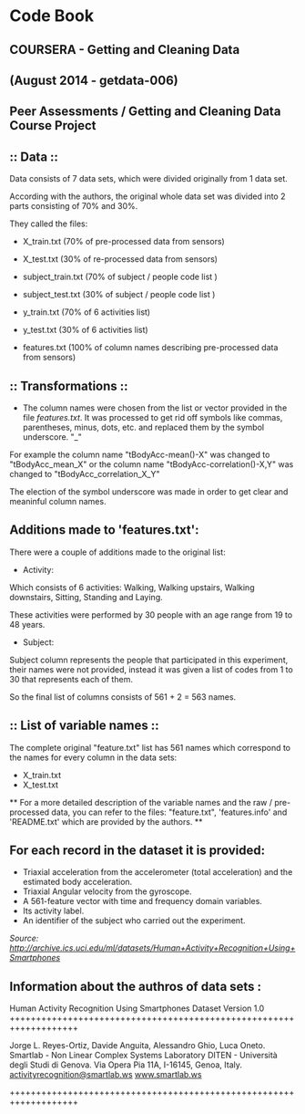 Code Book
==========================

COURSERA - Getting and Cleaning Data
--------------
(August 2014 - getdata-006)  
--------------
Peer Assessments / Getting and Cleaning Data Course Project  
--------------



:: Data ::
--------------

Data consists of 7 data sets, which were divided originally from 1 data set.

According with the authors, the original whole data set was divided into 2 parts consisting of 70%  and 30%.

They called the files:

- X_train.txt  (70% of pre-processed data from sensors)
- X_test.txt   (30% of re-processed  data from sensors)

- subject_train.txt   (70% of subject / people code list )
- subject_test.txt    (30% of subject / people code list )

- y_train.txt      (70% of 6 activities list)
- y_test.txt       (30% of 6 activities list)

- features.txt    (100% of column names describing pre-processed data from sensors)



:: Transformations ::
--------------

- The column names were chosen from the list or vector provided in the file *features.txt*.  It was processed to get rid off symbols like commas, parentheses, minus, dots, etc.
and replaced them by the symbol underscore. "_"

For example the column name "tBodyAcc-mean()-X" was changed to "tBodyAcc_mean_X"  or the column name "tBodyAcc-correlation()-X,Y" was changed to "tBodyAcc_correlation_X_Y"

The election of the symbol underscore was made in order to get clear and meaninful column names.


Additions made to 'features.txt':
--------------
There were a couple of additions made to the original list:
- Activity:  

Which consists of 6 activities: Walking, Walking upstairs, Walking downstairs, Sitting, Standing and Laying.

These activities were performed by 30 people with an age range from 19 to 48 years. 

- Subject:

Subject column represents the people that participated in this experiment, their names were not provided, instead it was given a list of codes from 1 to 30 that
represents each of them.

So the final list of columns consists of 561 + 2 = 563 names.




:: List of variable names ::
--------------
The complete original "feature.txt" list has 561 names which correspond to the names for every column in the data sets: 

- X_train.txt
- X_test.txt

** For a more detailed description of the variable names and the raw / pre-processed data, you can refer to the files: "feature.txt", 'features.info' and 'README.txt' which are provided by the authors. **


For each record in the dataset it is provided: 
--------------

- Triaxial acceleration from the accelerometer (total acceleration) and the estimated body acceleration. 
- Triaxial Angular velocity from the gyroscope. 
- A 561-feature vector with time and frequency domain variables. 
- Its activity label. 
- An identifier of the subject who carried out the experiment.

*Source: http://archive.ics.uci.edu/ml/datasets/Human+Activity+Recognition+Using+Smartphones*


Information about the authros of data sets : 
--------------

Human Activity Recognition Using Smartphones Dataset
Version 1.0
+++++++++++++++++++++++++++++++++++++++++++++++++++++++++++++++++++

Jorge L. Reyes-Ortiz, Davide Anguita, Alessandro Ghio, Luca Oneto.
Smartlab - Non Linear Complex Systems Laboratory
DITEN - Università degli Studi di Genova.
Via Opera Pia 11A, I-16145, Genoa, Italy.
activityrecognition@smartlab.ws
www.smartlab.ws

+++++++++++++++++++++++++++++++++++++++++++++++++++++++++++++++++++
